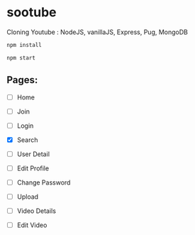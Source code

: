 # sootube

Cloning Youtube : NodeJS, vanillaJS, Express, Pug, MongoDB

```bash
npm install
```

```bash
npm start
```

## Pages:
- [ ] Home
- [ ] Join
- [ ] Login
- [x] Search
- [ ] User Detail
- [ ] Edit Profile
- [ ] Change Password
- [ ] Upload
- [ ] Video Details
- [ ] Edit Video


